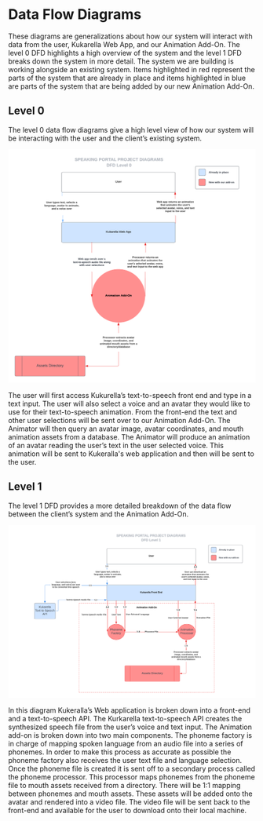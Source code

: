 # Data Flow Diagrams

These diagrams are generalizations about how our system will interact with data from the user, Kukarella Web App, and our Animation Add-On. The level 0 DFD highlights a high overview of the system and the level 1 DFD breaks down the system in more detail. The system we are building is working alongside an existing system. Items highlighted in red represent the parts of the system that are already in place and items highlighted in blue are parts of the system that are being added by our new Animation Add-On.

## Level 0 

The level 0 data flow diagrams give a high level view of how our system will be interacting with the user and the client’s existing system. 

![](dfd_0.png)

The user will first access Kukurella’s text-to-speech front end and type in a text input. The user will also select a voice and an avatar they would like to use for their text-to-speech animation. From the front-end the text and other user selections will be sent over to our Animation Add-On. The Animator will then query an avatar image, avatar coordinates, and mouth animation assets from a database. The Animator will produce an animation of an avatar reading the user’s text in the user selected voice. This animation will be sent to Kukeralla's web application and then will be sent to the user.  

## Level 1

The level 1 DFD provides a more detailed breakdown of the data flow between the client’s system and the Animation Add-On.

![](dfd_1.png)

In this diagram Kukeralla’s Web application is broken down into a front-end and a text-to-speech API. The Kurkarella text-to-speech API creates the synthesized speech file from the user’s voice and text input. The Animation add-on is broken down into two main components. The phoneme factory is in charge of mapping spoken language from an audio file into a series of phonemes. In order to make this process as accurate as possible the phoneme factory also receives the user text file and language selection. Once the phoneme file is created it is sent off to a secondary process called the phoneme processor. This processor maps phonemes from the phoneme file to mouth assets received from a directory. There will be 1:1 mapping between phonemes and mouth assets. These assets will be added onto the avatar and rendered into a video file. The video file will be sent back to the front-end and available for the user to download onto their local machine.

